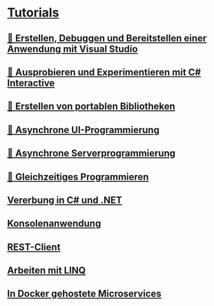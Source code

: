 # [Tutorials](index.md)
## [🔧 Erstellen, Debuggen und Bereitstellen einer Anwendung mit Visual Studio](create-debug-deploy.md)
## [🔧 Ausprobieren und Experimentieren mit C# Interactive](exploring-with-csharp-interactive.md)
## [🔧 Erstellen von portablen Bibliotheken](creating-portable-libraries.md)
## [🔧 Asynchrone UI-Programmierung](asynchronous-ui-programming.md)
## [🔧 Asynchrone Serverprogrammierung](asynchronous-server-programming.md)
## [🔧 Gleichzeitiges Programmieren](concurrent-programming.md)
## [Vererbung in C# und .NET](inheritance.md)
## [Konsolenanwendung](console-teleprompter.md)
## [REST-Client](console-webapiclient.md)
## [Arbeiten mit LINQ](working-with-linq.md)
## [In Docker gehostete Microservices](microservices.md)
   